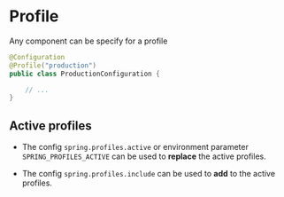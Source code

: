 # Profile

Any component can be specify for a profile 

```java
@Configuration
@Profile("production")
public class ProductionConfiguration {

    // ...
}
```

## Active profiles

* The config `spring.profiles.active` or environment parameter `SPRING_PROFILES_ACTIVE` can be used to **replace** the active profiles.

* The config `spring.profiles.include` can be used to **add** to the active profiles.

